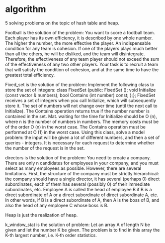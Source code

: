 # algorithm
5 solving problems on the topic of hash table and heap.

Football is the solution of the problem:
You want to score a football team. Each player has its own efficiency, it is described by one whole number. The higher the number, the more effective the player. An indispensable condition for any team is cohesion. If one of the players plays much better than all the others, he will be disliked, and the team will disintegrate. Therefore, the effectiveness of any team player should not exceed the sum of the effectiveness of any two other players. Your task is to recruit a team that will satisfy the condition of cohesion, and at the same time to have the greatest total efficiency.

Fixed_set is the solution of the problem:
Implement the following class to store the set of integers:
class FixedSet {public: FixedSet (); void Initialize (const vector & numbers); bool Contains (int number) const; };};
FixedSet receives a set of integers when you call Initialize, which will subsequently store it. The set of numbers will not change over time (until the next call to Initialize). The Contains operation returns true if the number number is contained in the set. Mat. waiting for the time for Initialize should be O (n), where n is the number of numbers in numbers. The memory costs must be of the order O (n) in the worst case. The Contains operation must be performed at O ​​(1) in the worst case.
Using this class, solve a model problem: the input will be given a lot of different numbers, and then a set of queries - integers. It is necessary for each request to determine whether the number of the request is in the set.

directors is the solution of the problem:
You need to create a company. There are only n candidates for employees in your company, and you must select as many employees as possible. However, there are several limitations. First, the structure of the company must be strictly hierarchical: the company should have a single director, it has several (perhaps 0) direct subordinates, each of them has several (possibly 0) of their immediate subordinates, etc.
Employee A is called the head of employee B if B is a direct subordinate of A or a direct subordinate of direct subordinate A, etc. In other words, if B is a direct subordinate of A, then A is the boss of B, and also the head of any employee C whose boss is B.

Heap is just the realization of heap.

k_window_stat is the solution of problem:
Let an array A of length N be given and let the number K be given. The problem is to find in this array the K-th largest number, i.e. K-th order statistics.
